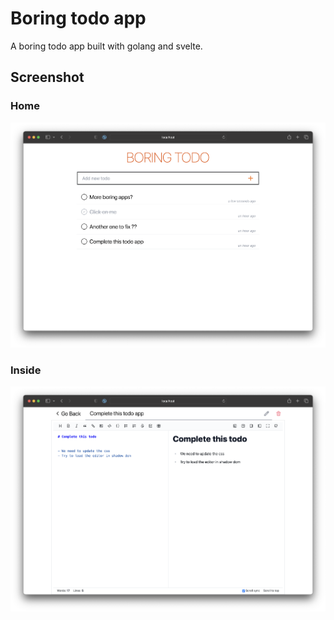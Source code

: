 # Boring todo app

A boring todo app built with golang and svelte.

## Screenshot

### Home

![Home](./_assets/home.png)

### Inside

![Home](./_assets/inside.png)
